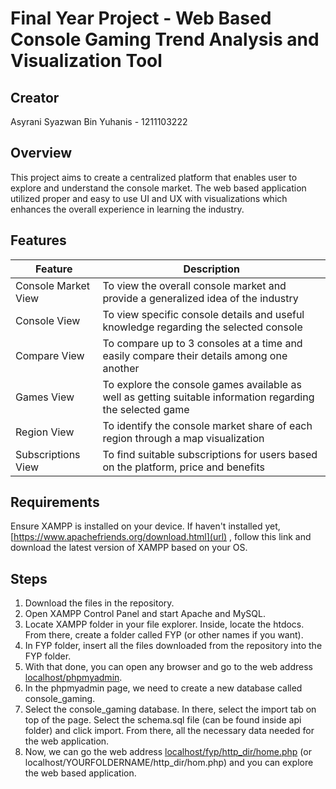 # Final Year Project - Web Based Console Gaming Trend Analysis and Visualization Tool

## Creator
Asyrani Syazwan Bin Yuhanis - 1211103222



## Overview
This project aims to create a centralized platform that enables user to explore and understand the console market. The web based application utilized proper and easy to use UI and UX with visualizations which enhances the overall experience in learning the industry. 



## Features
| Feature | Description |
|---------|-------------|
| Console Market View | To view the overall console market and provide a generalized idea of the industry |
| Console View | To view specific console details and useful knowledge regarding the selected console |
| Compare View | To compare up to 3 consoles at a time and easily compare their details among one another |
| Games View | To explore the console games available as well as getting suitable information regarding the selected game |
| Region View | To identify the console market share of each region through a map visualization |
| Subscriptions View | To find suitable subscriptions for users based on the platform, price and benefits |



## Requirements
Ensure XAMPP is installed on your device. If haven't installed yet, [https://www.apachefriends.org/download.html](url) , follow this link and download the latest version of XAMPP based on your OS.



## Steps
1. Download the files in the repository.
2. Open XAMPP Control Panel and start Apache and MySQL.
3. Locate XAMPP folder in your file explorer. Inside, locate the htdocs. From there, create a folder called FYP (or other names if you want).
4. In FYP folder, insert all the files downloaded from the repository into the FYP folder.
5. With that done, you can open any browser and go to the web address [localhost/phpmyadmin](url).
6. In the phpmyadmin page, we need to create a new database called console_gaming.
7. Select the console_gaming database. In there, select the import tab on top of the page. Select the schema.sql file (can be found inside api folder) and click import. From there, all the necessary data needed for the web application.
8. Now, we can go the web address [localhost/fyp/http_dir/home.php](url) (or localhost/YOURFOLDERNAME/http_dir/hom.php) and you can explore the web based application. 

